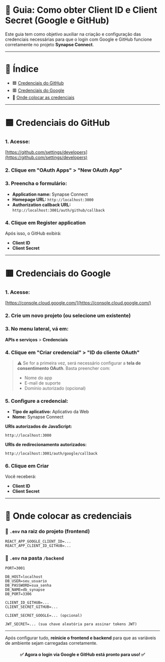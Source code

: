 # 🔐 Guia: Como obter Client ID e Client Secret (Google e GitHub)

Este guia tem como objetivo auxiliar na criação e configuração das credenciais necessárias para que o login com Google e GitHub funcione corretamente no projeto **Synapse Connect**.

---

# 📑 Índice

- 🟦 [Credenciais do GitHub](#credenciais-do-github)
- 🟥 [Credenciais do Google](#credenciais-do-google)
- 📁 [Onde colocar as credenciais](#onde-colocar-as-credenciais)

---

# 🟦 Credenciais do GitHub

### 1. Acesse:
[https://github.com/settings/developers](https://github.com/settings/developers)

### 2. Clique em **"OAuth Apps"** > **"New OAuth App"**

### 3. Preencha o formulário:

- **Application name:** Synapse Connect  
- **Homepage URL:** `http://localhost:3000`  
- **Authorization callback URL:** `http://localhost:3001/auth/github/callback`

### 4. Clique em **Register application**

Após isso, o GitHub exibirá:

- **Client ID**
- **Client Secret**

---

# 🟥 Credenciais do Google

### 1. Acesse:
[https://console.cloud.google.com/](https://console.cloud.google.com/)

### 2. Crie um novo projeto (ou selecione um existente)

### 3. No menu lateral, vá em:
**APIs e serviços** > **Credenciais**

### 4. Clique em **"Criar credencial"** > **"ID do cliente OAuth"**

> ⚠️ Se for a primeira vez, será necessário configurar a **tela de consentimento OAuth**. Basta preencher com:
> - Nome do app
> - E-mail de suporte
> - Domínio autorizado (opcional)

### 5. Configure a credencial:

- **Tipo de aplicativo:** Aplicativo da Web  
- **Nome:** Synapse Connect  

**URIs autorizados de JavaScript:**
```
http://localhost:3000
```

**URIs de redirecionamento autorizados:**
```
http://localhost:3001/auth/google/callback
```

### 6. Clique em **Criar**

Você receberá:

- **Client ID**
- **Client Secret**

---

# 📁 Onde colocar as credenciais

### 🔹 `.env` na raiz do projeto (frontend)

```env
REACT_APP_GOOGLE_CLIENT_ID=...
REACT_APP_CLIENT_ID_GITHUB=...
```

### 🔸 `.env` na pasta `/backend`

```env
PORT=3001

DB_HOST=localhost
DB_USER=seu_usuario
DB_PASSWORD=sua_senha
DB_NAME=db_synapse
DB_PORT=3306

CLIENT_ID_GITHUB=...
CLIENT_SECRET_GITHUB=...

CLIENT_SECRET_GOOGLE=... (opcional)

JWT_SECRET=... (sua chave aleatória para assinar tokens JWT)
```

---

Após configurar tudo, **reinicie o frontend e backend** para que as variáveis de ambiente sejam carregadas corretamente.

<h4 align="center"> 
 ✅ Agora o login via Google e GitHub está pronto para uso! ✅
</h4>